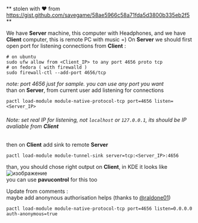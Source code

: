 ** stolen with ♥ from  https://gist.github.com/savegame/58ae5966c58a71fda5d3800b335eb2f5 **

We have **Server** machine, this computer with Headphones, and we have **Client** computer, this is remote PC with music =) 
On **Server** we should first open port for listening connections from **Client** :
```
# on ubuntu 
sudo ufw allow from <Client_IP> to any port 4656 proto tcp
# on fedora ( with firewalld ) 
sudo firewall-ctl --add-port 4656/tcp
```
   *note: port 4656 just for sample. you can use any port you want*    
than on **Server**, from current user add listening for connections 
```
pactl load-module module-native-protocol-tcp port=4656 listen=<Server_IP>
```
###### *Note: set real IP for listening, not *`localhost`* or *`127.0.0.1`*, its should be IP avaliable from* **Client**   
then on **Client** add sink to remote **Server**
```
pactl load-module module-tunnel-sink server=tcp:<Server_IP>:4656
```
than, you should chose right output on **Client**, in KDE it looks like 
![изображение](https://user-images.githubusercontent.com/16311332/165910358-0c9b904a-8427-4de4-874c-c8d13de10631.png)  
you can use **pavucontrol** for this too

Update from comments :   
maybe add anonynous authorisation helps (thanks to [@raldone01](https://gist.github.com/raldone01))
``` 
pactl load-module module-native-protocol-tcp port=4656 listen=0.0.0.0 auth-anonymous=true
```
